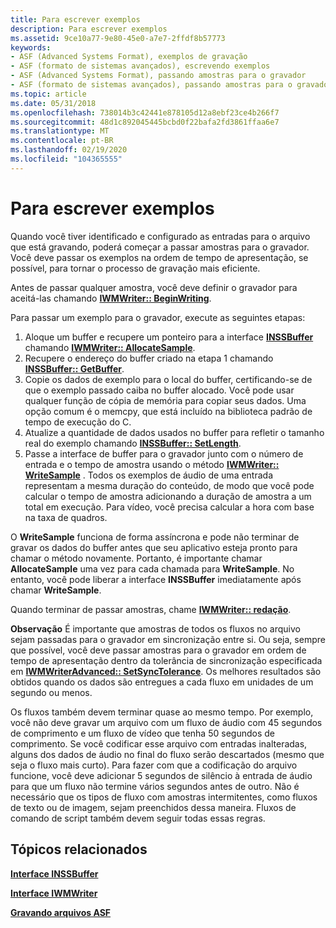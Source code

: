 ```yaml
---
title: Para escrever exemplos
description: Para escrever exemplos
ms.assetid: 9ce10a77-9e80-45e0-a7e7-2ffdf8b57773
keywords:
- ASF (Advanced Systems Format), exemplos de gravação
- ASF (formato de sistemas avançados), escrevendo exemplos
- ASF (Advanced Systems Format), passando amostras para o gravador
- ASF (formato de sistemas avançados), passando amostras para o gravador
ms.topic: article
ms.date: 05/31/2018
ms.openlocfilehash: 738014b3c42441e878105d12a8ebf23ce4b266f7
ms.sourcegitcommit: 48d1c892045445bcbd0f22bafa2fd3861ffaa6e7
ms.translationtype: MT
ms.contentlocale: pt-BR
ms.lasthandoff: 02/19/2020
ms.locfileid: "104365555"
---
```

# <a name="to-write-samples"></a>Para escrever exemplos

Quando você tiver identificado e configurado as entradas para o arquivo que está gravando, poderá começar a passar amostras para o gravador. Você deve passar os exemplos na ordem de tempo de apresentação, se possível, para tornar o processo de gravação mais eficiente.

Antes de passar qualquer amostra, você deve definir o gravador para aceitá-las chamando [**IWMWriter:: BeginWriting**](/previous-versions/windows/desktop/api/Wmsdkidl/nf-wmsdkidl-iwmwriter-beginwriting).

Para passar um exemplo para o gravador, execute as seguintes etapas:

1.  Aloque um buffer e recupere um ponteiro para a interface [**INSSBuffer**](/previous-versions/windows/desktop/api/wmsbuffer/nn-wmsbuffer-inssbuffer) chamando [**IWMWriter:: AllocateSample**](/previous-versions/windows/desktop/api/Wmsdkidl/nf-wmsdkidl-iwmwriter-allocatesample).
2.  Recupere o endereço do buffer criado na etapa 1 chamando [**INSSBuffer:: GetBuffer**](/previous-versions/windows/desktop/api/Wmsbuffer/nf-wmsbuffer-inssbuffer-getbuffer).
3.  Copie os dados de exemplo para o local do buffer, certificando-se de que o exemplo passado caiba no buffer alocado. Você pode usar qualquer função de cópia de memória para copiar seus dados. Uma opção comum é o memcpy, que está incluído na biblioteca padrão de tempo de execução do C.
4.  Atualize a quantidade de dados usados no buffer para refletir o tamanho real do exemplo chamando [**INSSBuffer:: SetLength**](/previous-versions/windows/desktop/api/Wmsbuffer/nf-wmsbuffer-inssbuffer-setlength).
5.  Passe a interface de buffer para o gravador junto com o número de entrada e o tempo de amostra usando o método [**IWMWriter:: WriteSample**](/previous-versions/windows/desktop/api/Wmsdkidl/nf-wmsdkidl-iwmwriter-writesample) . Todos os exemplos de áudio de uma entrada representam a mesma duração do conteúdo, de modo que você pode calcular o tempo de amostra adicionando a duração de amostra a um total em execução. Para vídeo, você precisa calcular a hora com base na taxa de quadros.

O **WriteSample** funciona de forma assíncrona e pode não terminar de gravar os dados do buffer antes que seu aplicativo esteja pronto para chamar o método novamente. Portanto, é importante chamar **AllocateSample** uma vez para cada chamada para **WriteSample**. No entanto, você pode liberar a interface **INSSBuffer** imediatamente após chamar **WriteSample**.

Quando terminar de passar amostras, chame [**IWMWriter:: redação**](/previous-versions/windows/desktop/api/Wmsdkidl/nf-wmsdkidl-iwmwriter-endwriting).

**Observação** É importante que amostras de todos os fluxos no arquivo sejam passadas para o gravador em sincronização entre si. Ou seja, sempre que possível, você deve passar amostras para o gravador em ordem de tempo de apresentação dentro da tolerância de sincronização especificada em [**IWMWriterAdvanced:: SetSyncTolerance**](/previous-versions/windows/desktop/api/Wmsdkidl/nf-wmsdkidl-iwmwriteradvanced-setsynctolerance). Os melhores resultados são obtidos quando os dados são entregues a cada fluxo em unidades de um segundo ou menos.

Os fluxos também devem terminar quase ao mesmo tempo. Por exemplo, você não deve gravar um arquivo com um fluxo de áudio com 45 segundos de comprimento e um fluxo de vídeo que tenha 50 segundos de comprimento. Se você codificar esse arquivo com entradas inalteradas, alguns dos dados de áudio no final do fluxo serão descartados (mesmo que seja o fluxo mais curto). Para fazer com que a codificação do arquivo funcione, você deve adicionar 5 segundos de silêncio à entrada de áudio para que um fluxo não termine vários segundos antes de outro. Não é necessário que os tipos de fluxo com amostras intermitentes, como fluxos de texto ou de imagem, sejam preenchidos dessa maneira. Fluxos de comando de script também devem seguir todas essas regras.

## <a name="related-topics"></a>Tópicos relacionados

<dl> <dt>

[**Interface INSSBuffer**](/previous-versions/windows/desktop/api/wmsbuffer/nn-wmsbuffer-inssbuffer)
</dt> <dt>

[**Interface IWMWriter**](/previous-versions/windows/desktop/api/wmsdkidl/nn-wmsdkidl-iwmwriter)
</dt> <dt>

[**Gravando arquivos ASF**](writing-asf-files.md)
</dt> </dl>

 

 




